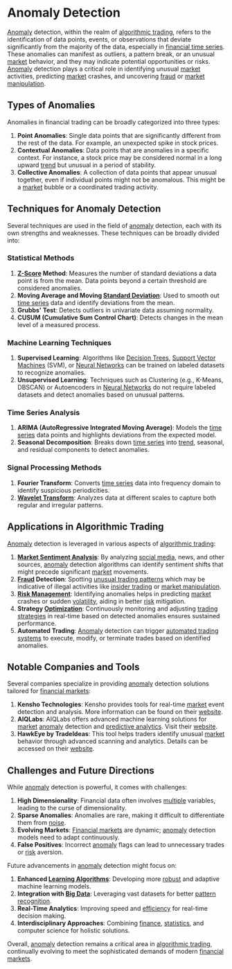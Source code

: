 # Anomaly Detection

[Anomaly](../a/anomaly.md) detection, within the realm of [algorithmic trading](../a/algorithmic_trading.md), refers to the identification of data points, events, or observations that deviate significantly from the majority of the data, especially in [financial time series](../f/financial_time_series.md). These anomalies can manifest as outliers, a pattern break, or an unusual [market](../m/market.md) behavior, and they may indicate potential opportunities or risks. [Anomaly](../a/anomaly.md) detection plays a critical role in identifying unusual [market](../m/market.md) activities, predicting [market](../m/market.md) crashes, and uncovering [fraud](../f/fraud.md) or [market manipulation](../m/market_manipulation.md).

## Types of Anomalies

Anomalies in financial trading can be broadly categorized into three types:

1. **Point Anomalies**: Single data points that are significantly different from the rest of the data. For example, an unexpected spike in stock prices.
2. **Contextual Anomalies**: Data points that are anomalies in a specific context. For instance, a stock price may be considered normal in a long upward [trend](../t/trend.md) but unusual in a period of stability.
3. **Collective Anomalies**: A collection of data points that appear unusual together, even if individual points might not be anomalous. This might be a [market](../m/market.md) bubble or a coordinated trading activity.

## Techniques for Anomaly Detection

Several techniques are used in the field of [anomaly](../a/anomaly.md) detection, each with its own strengths and weaknesses. These techniques can be broadly divided into:

### Statistical Methods

1. **[Z-Score](../z/z-score.md) Method**: Measures the number of standard deviations a data point is from the mean. Data points beyond a certain threshold are considered anomalies.
2. **Moving Average and Moving [Standard Deviation](../s/standard_deviation.md)**: Used to smooth out [time series](../t/time_series.md) data and identify deviations from the mean.
3. **Grubbs' Test**: Detects outliers in univariate data assuming normality.
4. **CUSUM (Cumulative Sum Control Chart)**: Detects changes in the mean level of a measured process.

### Machine Learning Techniques

1. **Supervised Learning**: Algorithms like [Decision Trees](../d/decision_trees.md), [Support Vector Machines](../s/support_vector_machines_in_trading.md) (SVM), or [Neural Networks](../n/neural_networks_in_trading.md) can be trained on labeled datasets to recognize anomalies.
2. **Unsupervised Learning**: Techniques such as Clustering (e.g., K-Means, DBSCAN) or Autoencoders in [Neural Networks](../n/neural_networks_in_trading.md) do not require labeled datasets and detect anomalies based on unusual patterns.

### Time Series Analysis

1. **ARIMA (AutoRegressive Integrated Moving Average)**: Models the [time series](../t/time_series.md) data points and highlights deviations from the expected model.
2. **Seasonal Decomposition**: Breaks down [time series](../t/time_series.md) into [trend](../t/trend.md), seasonal, and residual components to detect anomalies.

### Signal Processing Methods

1. **Fourier Transform**: Converts [time series](../t/time_series.md) data into frequency domain to identify suspicious periodicities.
2. **[Wavelet Transform](../w/wavelet_transform_in_trading.md)**: Analyzes data at different scales to capture both regular and irregular patterns.

## Applications in Algorithmic Trading

[Anomaly](../a/anomaly.md) detection is leveraged in various aspects of [algorithmic trading](../a/algorithmic_trading.md):

1. **[Market Sentiment Analysis](../m/market_sentiment_analysis.md)**: By analyzing [social media](../s/social_media.md), news, and other sources, [anomaly](../a/anomaly.md) detection algorithms can identify sentiment shifts that might precede significant [market](../m/market.md) movements.
2. **[Fraud](../f/fraud.md) Detection**: Spotting [unusual trading patterns](../u/unusual_trading_patterns.md) which may be indicative of illegal activities like [insider trading](../i/insider.md) or [market manipulation](../m/market_manipulation.md).
3. **[Risk Management](../r/risk_management.md)**: Identifying anomalies helps in predicting [market](../m/market.md) crashes or sudden [volatility](../v/volatility.md), aiding in better [risk](../r/risk.md) mitigation.
4. **Strategy [Optimization](../o/optimization.md)**: Continuously monitoring and adjusting [trading strategies](../t/trading_strategies.md) in real-time based on detected anomalies ensures sustained performance.
5. **Automated Trading**: [Anomaly](../a/anomaly.md) detection can trigger [automated trading systems](../a/automated_trading_systems.md) to execute, modify, or terminate trades based on identified anomalies.

## Notable Companies and Tools

Several companies specialize in providing [anomaly](../a/anomaly.md) detection solutions tailored for [financial markets](../f/financial_market.md):

1. **Kensho Technologies**: Kensho provides tools for real-time [market](../m/market.md) event detection and analysis. More information can be found on their [website](https://www.kensho.com/).
2. **AIQLabs**: AIQLabs offers advanced machine learning solutions for [market](../m/market.md) [anomaly](../a/anomaly.md) detection and [predictive analytics](../p/predictive_analytics.md). Visit their [website](https://aiqlabs.com/).
3. **HawkEye by TradeIdeas**: This tool helps traders identify unusual [market](../m/market.md) behavior through advanced scanning and analytics. Details can be accessed on their [website](https://www.trade-ideas.com/).

## Challenges and Future Directions

While [anomaly](../a/anomaly.md) detection is powerful, it comes with challenges:

1. **High Dimensionality**: Financial data often involves [multiple](../m/multiple.md) variables, leading to the curse of dimensionality.
2. **Sparse Anomalies**: Anomalies are rare, making it difficult to differentiate them from [noise](../n/noise.md).
3. **Evolving Markets**: [Financial markets](../f/financial_market.md) are dynamic; [anomaly](../a/anomaly.md) detection models need to adapt continuously.
4. **False Positives**: Incorrect [anomaly](../a/anomaly.md) flags can lead to unnecessary trades or [risk](../r/risk.md) aversion.

Future advancements in [anomaly](../a/anomaly.md) detection might focus on:

1. **Enhanced [Learning Algorithms](../l/learning_algorithms_in_trading.md)**: Developing more [robust](../r/robust.md) and adaptive machine learning models.
2. **Integration with [Big Data](../b/big_data_in_trading.md)**: Leveraging vast datasets for better [pattern recognition](../p/pattern_recognition.md).
3. **Real-Time Analytics**: Improving speed and [efficiency](../e/efficiency.md) for real-time decision making.
4. **Interdisciplinary Approaches**: Combining [finance](../f/finance.md), [statistics](../s/statistics.md), and computer science for holistic solutions.

Overall, [anomaly](../a/anomaly.md) detection remains a critical area in [algorithmic trading](../a/algorithmic_trading.md), continually evolving to meet the sophisticated demands of modern [financial markets](../f/financial_market.md).